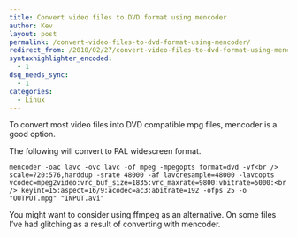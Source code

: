 ```yaml
---
title: Convert video files to DVD format using mencoder
author: Kev
layout: post
permalink: /convert-video-files-to-dvd-format-using-mencoder/
redirect_from: /2010/02/27/convert-video-files-to-dvd-format-using-mencoder/
syntaxhighlighter_encoded:
  - 1
dsq_needs_sync:
  - 1
categories:
  - Linux
---
```

To convert most video files into DVD compatible mpg files, mencoder is a good option.

The following will convert to PAL widescreen format.<!--more-->

`mencoder -oac lavc -ovc lavc -of mpeg -mpegopts format=dvd -vf<br />
scale=720:576,harddup -srate 48000 -af lavcresample=48000 -lavcopts vcodec=mpeg2video:vrc_buf_size=1835:vrc_maxrate=9800:vbitrate=5000:<br />
keyint=15:aspect=16/9:acodec=ac3:abitrate=192 -ofps 25 -o "OUTPUT.mpg" "INPUT.avi"`

You might want to consider using ffmpeg as an alternative. On some files I&#8217;ve had glitching as a result of converting with mencoder.